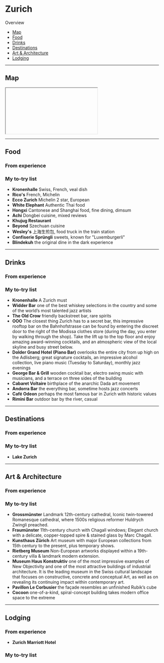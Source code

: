 # Zurich

Overview

- [Map](#map)
- [Food](#food)
- [Drinks](#drinks)
- [Destinations](#destinations)
- [Art & Architecture](#art--architecture)
- [Lodging](#lodging)

-----

## Map

<iframe></iframe>

-----

## Food

### From experience

### My to-try list

- **Kronenhalle** Swiss, French, veal dish 
- **Rico's** French, Michelin
- **Ecco Zurich** Michelin 2 star, European
- **White Elephant** Authentic Thai food
- **Hongxi** Cantonese and Shanghai food, fine dining, dimsum
- **Achi** Dongbei cuisine, mixed reviews 
- **Khujug Restaurant** 
- **Beyond** Szechuan cuisine 
- **Wesley's** 上海生煎包, food truck in the train station
- **Confiserie Sprüngli** sweets, known for "Luxemburgerli"
- **Blindekuh** the original dine in the dark experience

-----

## Drinks

### From experience

### My to-try list

- **Kronenhalle** A Zurich must
- **Widder Bar** one of the best whiskey selections in the country and some of the world’s most talented jazz artists
- **The Old Crow** friendly backstreet bar, rare spirits
- **OOO** The closest thing Zurich has to a secret bar, this impressive rooftop bar on the Bahnhofstrasse can be found by entering the discreet door to the right of the Modissa clothes store (during the day, you enter by walking through the shop). Take the lift up to the top floor and enjoy amazing award-winning cocktails, and an atmospheric view of the local skyline and busy street below.
- **Dolder Grand Hotel (Piano Bar)** overlooks the entire city from up high on the Adlisberg; great signature cocktails, an impressive alcohol collection, live piano music (Tuesday to Saturday), monthly jazz evenings
- **George Bar & Grill** wooden cocktail bar, electro swing music with musicians, and a terrace on three sides of the building
- **Cabaret Voltaire** birthplace of the anarchic Dada art movement
- **Andorra Bar** the everything bar, sometime hosts jazz concerts
- **Café Odeon** perhaps the most famous bar in Zurich with historic values
- **Rimini Bar** outdoor bar by the river, casual

-----

## Destinations

### From experience

### My to-try list

- **Lake Zurich**

-----

## Art & Architecture

### From experience

### My to-try list

- **Grossmünster** Landmark 12th-century cathedral, Iconic twin-towered Romanesque cathedral, where 1500s religious reformer Huldrych Zwingli preached.
- **Fraumünster** 11th-century church with Chagall windows; Elegant church with a delicate, copper-topped spire & stained glass by Marc Chagall.
- **Kunsthaus Zürich** Art museum with major European collections from 15th century to the present, plus temporary shows.
- **Rietberg Museum** Non-European artworks displayed within a 19th-century villa & landmark modern extension.
- **Museum Haus Konstruktiv** one of the most impressive examples of New Objectivity and one of the most attractive buildings of industrial architecture. It is the leading museum in the Swiss cultural landscape that focuses on constructive, concrete and conceptual Art, as well as on revealing its continuing impact within contemporary art. 
- **Pavillon Le Corbusier** the façade resembles an unfinished Rubik’s cube
- **Cocoon** one-of-a-kind, spiral-concept building takes modern office space to the extreme

-----

## Lodging

### From experience

- **Zurich Marriott Hotel**

### My to-try list
